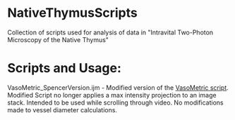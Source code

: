 # NativeThymusScripts
Collection of scripts used for analysis of data in "Intravital Two-Photon Microscopy of the Native Thymus"

# Scripts and Usage:
VasoMetric_SpencerVersion.ijm - Modified version of the [VasoMetric script](https://github.com/mcdowellkonnor/ResearchMacros). Modified Script no longer applies a max intensity projection to an image stack. Intended to be used while scrolling through video. No modifications made to vessel diameter calculations. 

